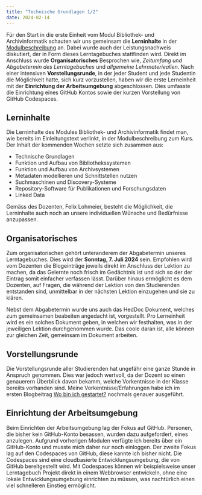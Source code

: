 ```yaml
---
title: "Technische Grundlagen 1/2"
date: 2024-02-14
---
```


Für den Start in die erste Einheit vom Modul Bibliothek- und Archivinformatik schauten wir uns gemeinsam die **Lerninhalte** in der [Modulbeschreibung](https://moodle.fhgr.ch/pluginfile.php/980597/mod_resource/content/13/Modulbeschreibung%20Bibliotheks-%20und%20Archivinformatik-v4-20230214_155134.pdf?forcedownload=1) an. Dabei wurde auch der Leistungsnachweis diskutiert, der in Form dieses Lerntagebuches stattfinden wird. Direkt im Anschluss wurde **Organisatorisches** Besprochen wie, *Zeitumfang und Abgabetermin des Lerntagebuches* und *allgemeine Lehrmateriealien*. Nach einer intensiven **Vorstellungsrunde**, in der jeder Student und jede Studentin die Möglichkeit hatte, sich kurz vorzustellen, haben wir die erste Lerneinheit mit der **Einrichtung der Arbeitsumgebung** abgeschlossen. Dies umfasste die Einrichtung eines GitHub Kontos sowie der kurzen Vorstellung von GitHub Codespaces. 

## Lerninhalte

Die Lerninhalte des Modules Bibliothek- und Archivinformatik findet man, wie bereits im Einleitungstext verlinkt, in der Modulbeschreibung zum Kurs. Der Inhalt der kommenden Wochen setzte sich zusammen aus:

* Technische Grundlagen
* Funktion und Aufbau von Bibliothekssystemen
* Funktion und Aufbau von Archivsystemen
* Metadaten modellieren und Schnittstellen nutzen
* Suchmaschinen und Discovery-Systeme
* Repository-Software für Publikationen und Forschungsdaten
* Linked Data

Gemäss des Dozenten, Felix Lohmeier, besteht die Möglichkeit, die Lerninhalte auch noch an unsere individuellen Wünsche und Bedürfnisse anzupassen. 

## Organisatorisches

Zum organisatorischen gehört unteranderem der Abgabetermin unseres Lerntagebuches. Dies wird der **Sonntag, 7. Juli 2024** sein. Empfohlen wird vom Dozenten die Blogeinträge jeweils direkt im Anschluss der Lektion zu machen, da das Gelernte noch frisch im Gedächtnis ist und sich so der der Eintrag somit einfacher verfassen lässt. Darüber hinaus ermöglicht es dem Dozenten, auf Fragen, die während der Lektion von den Studierenden entstanden sind, unmittelbar in der nächsten Lektion einzugehen und sie zu klären.

Nebst dem Abgabetermin wurde uns auch das HedDoc Dokument, welches zum gemeinsamen beabeiten angedacht ist, vorgestellt. Pro Lerneinheit wird es ein solches Dokument geben, in welchen wir festhalten, was in der jeweiligen Lektion durchgenommen wurde. Das coole daran ist, alle können zur gleichen Zeit, gemeinsam im Dokument arbeiten. 

## Vorstellungsrunde

Die Vorstellungsrunde aller Studierenden hat ungefähr eine ganze Stunde in Anspruch genommen. Dies war jedoch wertvoll, da der Dozent so einen genauerern Überblick davon bekamm, welche Vorkentnisse in der Klasse bereiits vorhanden sind. Meine Vorkentnisse/Erfahrungen habe ich im ersten Blogbeitrag [Wo bin ich gestartet?](https://sandrahiltbrunner.github.io/bain_lerntagebuch/2024/02/14/einfuehrung.html) nochmals genauer ausgeführt. 

## Einrichtung der Arbeitsumgebung

Beim Einrichten der Arbeitsumgebung lag der Fokus auf GitHub. Personen, die bisher kein GitHub-Konto besassen, wurden dazu aufgefordert, eines anzulegen. Aufgrund vorherigen Modulen verfügte ich bereits über ein GitHub-Konto und musste mich daher nur noch einloggen. Der zweite Fokus lag auf den Codespaces von GitHub, diese kannte ich bisher nicht. Die Codespaces sind eine cloudbasierte Entwicklungsumgebung, die von GitHub bereitgestellt wird. Mit Codespaces können wir beispielsweise unser Lerntagebuch Projekt direkt in einem Webbrowser entwickeln, ohne eine lokale Entwicklungsumgebung einrichten zu müssen, was nachtürlich einen viel schnelleren Einstieg ermöglicht. 

